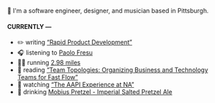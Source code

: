 👋 I'm a software engineer, designer, and musician based in Pittsburgh.

#### CURRENTLY —

* ✏️ writing [“Rapid Product Development”](https://amoscato.com/journal/rapid-product-development/)
* 🎧 listening to [Paolo Fresu](https://www.last.fm/music/Paolo+Fresu/_/The+Silence+of+Your+Heart)
* 🏃‍♂️ running [2.98 miles](https://www.strava.com/activities/5881817110)
* 📘 reading [“Team Topologies: Organizing Business and Technology Teams for Fast Flow”](https://www.goodreads.com/book/show/44135420-team-topologies)
* 🍿 watching [“The AAPI Experience at NA”](https://youtu.be/uiccwNSOGjU)
* 🍺 drinking [Mobius Pretzel - Imperial Salted Pretzel Ale](https://untappd.com/user/namoscato/checkin/1070074536)
